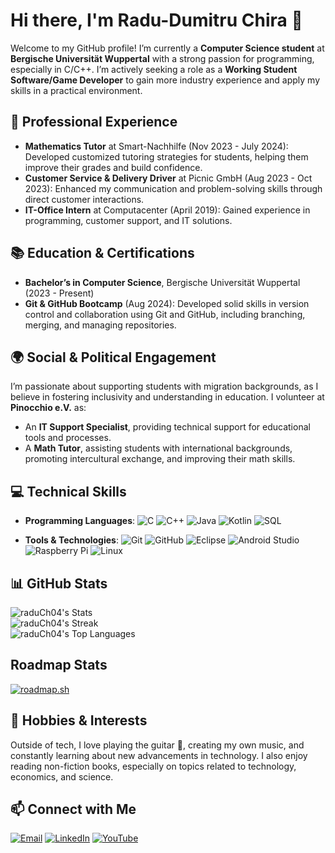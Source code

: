 # Hi there, I'm Radu-Dumitru Chira 👋

Welcome to my GitHub profile! I’m currently a **Computer Science student** at **Bergische Universität Wuppertal** with a strong passion for programming, especially in C/C++. I’m actively seeking a role as a **Working Student Software/Game Developer** to gain more industry experience and apply my skills in a practical environment.

## 💼 Professional Experience

- **Mathematics Tutor** at Smart-Nachhilfe (Nov 2023 - July 2024): Developed customized tutoring strategies for students, helping them improve their grades and build confidence.
- **Customer Service & Delivery Driver** at Picnic GmbH (Aug 2023 - Oct 2023): Enhanced my communication and problem-solving skills through direct customer interactions.
- **IT-Office Intern** at Computacenter (April 2019): Gained experience in programming, customer support, and IT solutions.

## 📚 Education & Certifications

- **Bachelor’s in Computer Science**, Bergische Universität Wuppertal (2023 - Present)
- **Git & GitHub Bootcamp** (Aug 2024): Developed solid skills in version control and collaboration using Git and GitHub, including branching, merging, and managing repositories.

## 🌍 Social & Political Engagement

I’m passionate about supporting students with migration backgrounds, as I believe in fostering inclusivity and understanding in education. I volunteer at **Pinocchio e.V.** as:
- An **IT Support Specialist**, providing technical support for educational tools and processes.
- A **Math Tutor**, assisting students with international backgrounds, promoting intercultural exchange, and improving their math skills.

## 💻 Technical Skills

- **Programming Languages**: 
  ![C](https://img.shields.io/badge/C-A8B9CC?style=flat-square&logo=c&logoColor=white)
  ![C++](https://img.shields.io/badge/C++-00599C?style=flat-square&logo=c%2B%2B&logoColor=white)
  ![Java](https://img.shields.io/badge/Java-007396?style=flat-square&logo=java&logoColor=white) 
  ![Kotlin](https://img.shields.io/badge/Kotlin-0095D5?style=flat-square&logo=kotlin&logoColor=white)
  ![SQL](https://img.shields.io/badge/SQL-003B57?style=flat-square&logo=postgresql&logoColor=white)

- **Tools & Technologies**: 
  ![Git](https://img.shields.io/badge/Git-F05032?style=flat-square&logo=git&logoColor=white)
  ![GitHub](https://img.shields.io/badge/GitHub-181717?style=flat-square&logo=github&logoColor=white)
  ![Eclipse](https://img.shields.io/badge/Eclipse-2C2255?style=flat-square&logo=eclipse&logoColor=white)
  ![Android Studio](https://img.shields.io/badge/Android%20Studio-3DDC84?style=flat-square&logo=android-studio&logoColor=white)
  ![Raspberry Pi](https://img.shields.io/badge/Raspberry%20Pi-A22846?style=flat-square&logo=raspberry-pi&logoColor=white)
  ![Linux](https://img.shields.io/badge/Linux-FCC624?style=flat-square&logo=linux&logoColor=black)

## 📊 GitHub Stats

![raduCh04's Stats](https://github-readme-stats.vercel.app/api?username=raduCh04&theme=vue-dark&show_icons=true&hide_border=true&count_private=true)  
![raduCh04's Streak](https://github-readme-streak-stats.herokuapp.com/?user=raduCh04&theme=vue-dark&hide_border=true)  
![raduCh04's Top Languages](https://github-readme-stats.vercel.app/api/top-langs/?username=raduCh04&theme=vue-dark&show_icons=true&hide_border=true&layout=compact)

## Roadmap Stats

[![roadmap.sh](https://roadmap.sh/card/tall/646250dc410780a6d9b4e8a5?variant=dark)](https://roadmap.sh)

## 🎸 Hobbies & Interests

Outside of tech, I love playing the guitar 🎸, creating my own music, and constantly learning about new advancements in technology. I also enjoy reading non-fiction books, especially on topics related to technology, economics, and science.

## 📫 Connect with Me

[![Email](https://img.shields.io/badge/Email-raduch04@gmail.com-red?style=flat-square&logo=gmail)](mailto:raduch04@gmail.com)
[![LinkedIn](https://img.shields.io/badge/LinkedIn-Profile-blue?style=flat-square&logo=linkedin)](https://www.linkedin.com/in/radu-dumitru-chira-805a66292/)
[![YouTube](https://img.shields.io/badge/YouTube-Channel-red?style=flat-square&logo=youtube)](https://www.youtube.com/@RaduChira04)

